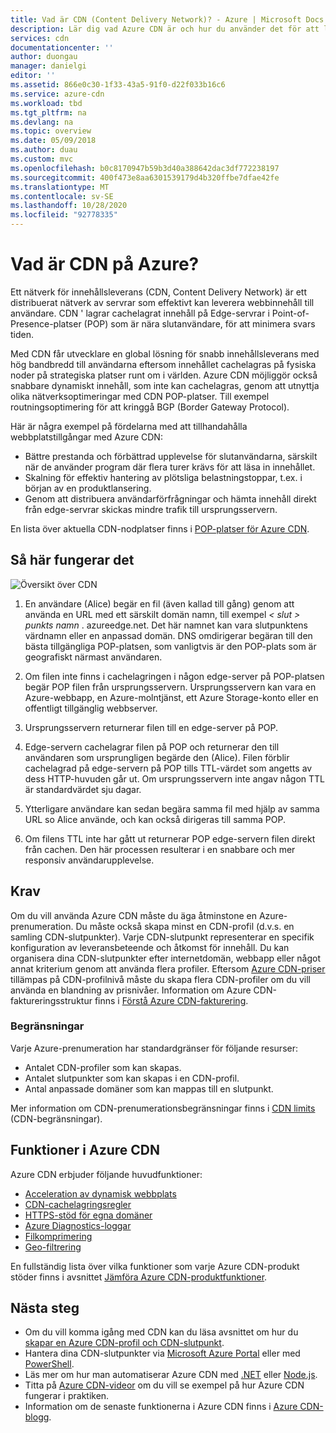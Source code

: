 ```yaml
---
title: Vad är CDN (Content Delivery Network)? - Azure | Microsoft Docs
description: Lär dig vad Azure CDN är och hur du använder det för att leverera innehåll med hög bandbredd.
services: cdn
documentationcenter: ''
author: duongau
manager: danielgi
editor: ''
ms.assetid: 866e0c30-1f33-43a5-91f0-d22f033b16c6
ms.service: azure-cdn
ms.workload: tbd
ms.tgt_pltfrm: na
ms.devlang: na
ms.topic: overview
ms.date: 05/09/2018
ms.author: duau
ms.custom: mvc
ms.openlocfilehash: b0c8170947b59b3d40a388642dac3df772238197
ms.sourcegitcommit: 400f473e8aa6301539179d4b320ffbe7dfae42fe
ms.translationtype: MT
ms.contentlocale: sv-SE
ms.lasthandoff: 10/28/2020
ms.locfileid: "92778335"
---
```

# <a name="what-is-a-content-delivery-network-on-azure"></a>Vad är CDN på Azure?
Ett nätverk för innehållsleverans (CDN, Content Delivery Network) är ett distribuerat nätverk av servrar som effektivt kan leverera webbinnehåll till användare. CDN ' lagrar cachelagrat innehåll på Edge-servrar i Point-of-Presence-platser (POP) som är nära slutanvändare, för att minimera svars tiden. 

Med CDN får utvecklare en global lösning för snabb innehållsleverans med hög bandbredd till användarna eftersom innehållet cachelagras på fysiska noder på strategiska platser runt om i världen. Azure CDN möjliggör också snabbare dynamiskt innehåll, som inte kan cachelagras, genom att utnyttja olika nätverksoptimeringar med CDN POP-platser. Till exempel routningsoptimering för att kringgå BGP (Border Gateway Protocol).

Här är några exempel på fördelarna med att tillhandahålla webbplatstillgångar med Azure CDN:

* Bättre prestanda och förbättrad upplevelse för slutanvändarna, särskilt när de använder program där flera turer krävs för att läsa in innehållet.
* Skalning för effektiv hantering av plötsliga belastningstoppar, t.ex. i början av en produktlansering.
* Genom att distribuera användarförfrågningar och hämta innehåll direkt från edge-servrar skickas mindre trafik till ursprungsservern.

En lista över aktuella CDN-nodplatser finns i [POP-platser för Azure CDN](cdn-pop-locations.md).

## <a name="how-it-works"></a>Så här fungerar det
![Översikt över CDN](./media/cdn-overview/cdn-overview.png)

1. En användare (Alice) begär en fil (även kallad till gång) genom att använda en URL med ett särskilt domän namn, till exempel _&lt; slut &gt; punkts namn_ . azureedge.net. Det här namnet kan vara slutpunktens värdnamn eller en anpassad domän. DNS omdirigerar begäran till den bästa tillgängliga POP-platsen, som vanligtvis är den POP-plats som är geografiskt närmast användaren.
    
2. Om filen inte finns i cachelagringen i någon edge-server på POP-platsen begär POP filen från ursprungsservern. Ursprungsservern kan vara en Azure-webbapp, en Azure-molntjänst, ett Azure Storage-konto eller en offentligt tillgänglig webbserver.
   
3. Ursprungsservern returnerar filen till en edge-server på POP.
    
4. Edge-servern cachelagrar filen på POP och returnerar den till användaren som ursprungligen begärde den (Alice). Filen förblir cachelagrad på edge-servern på POP tills TTL-värdet som angetts av dess HTTP-huvuden går ut. Om ursprungsservern inte angav någon TTL är standardvärdet sju dagar.
    
5. Ytterligare användare kan sedan begära samma fil med hjälp av samma URL so Alice använde, och kan också dirigeras till samma POP.
    
6. Om filens TTL inte har gått ut returnerar POP edge-servern filen direkt från cachen. Den här processen resulterar i en snabbare och mer responsiv användarupplevelse.

## <a name="requirements"></a>Krav
Om du vill använda Azure CDN måste du äga åtminstone en Azure-prenumeration. Du måste också skapa minst en CDN-profil (d.v.s. en samling CDN-slutpunkter). Varje CDN-slutpunkt representerar en specifik konfiguration av leveransbeteende och åtkomst för innehåll. Du kan organisera dina CDN-slutpunkter efter internetdomän, webbapp eller något annat kriterium genom att använda flera profiler. Eftersom [Azure CDN-priser](https://azure.microsoft.com/pricing/details/cdn/) tillämpas på CDN-profilnivå måste du skapa flera CDN-profiler om du vill använda en blandning av prisnivåer. Information om Azure CDN-faktureringsstruktur finns i [Förstå Azure CDN-fakturering](cdn-billing.md).

### <a name="limitations"></a>Begränsningar
Varje Azure-prenumeration har standardgränser för följande resurser:
 - Antalet CDN-profiler som kan skapas.
 - Antalet slutpunkter som kan skapas i en CDN-profil. 
 - Antal anpassade domäner som kan mappas till en slutpunkt.

Mer information om CDN-prenumerationsbegränsningar finns i [CDN limits](../azure-resource-manager/management/azure-subscription-service-limits.md) (CDN-begränsningar).
    
## <a name="azure-cdn-features"></a>Funktioner i Azure CDN
Azure CDN erbjuder följande huvudfunktioner:

- [Acceleration av dynamisk webbplats](cdn-dynamic-site-acceleration.md)
- [CDN-cachelagringsregler](cdn-caching-rules.md)
- [HTTPS-stöd för egna domäner](cdn-custom-ssl.md)
- [Azure Diagnostics-loggar](cdn-azure-diagnostic-logs.md)
- [Filkomprimering](cdn-improve-performance.md)
- [Geo-filtrering](cdn-restrict-access-by-country.md)

En fullständig lista över vilka funktioner som varje Azure CDN-produkt stöder finns i avsnittet [Jämföra Azure CDN-produktfunktioner](cdn-features.md).

## <a name="next-steps"></a>Nästa steg
- Om du vill komma igång med CDN kan du läsa avsnittet om hur du [skapar en Azure CDN-profil och CDN-slutpunkt](cdn-create-new-endpoint.md).
- Hantera dina CDN-slutpunkter via [Microsoft Azure Portal](https://portal.azure.com) eller med [PowerShell](cdn-manage-powershell.md).
- Läs mer om hur man automatiserar Azure CDN med [.NET](cdn-app-dev-net.md) eller [Node.js](cdn-app-dev-node.md).
- Titta på [Azure CDN-videor](https://azure.microsoft.com/resources/videos/index/?services=cdn&sort=newest) om du vill se exempel på hur Azure CDN fungerar i praktiken.
- Information om de senaste funktionerna i Azure CDN finns i [Azure CDN-blogg](https://azure.microsoft.com/blog/tag/azure-cdn/).